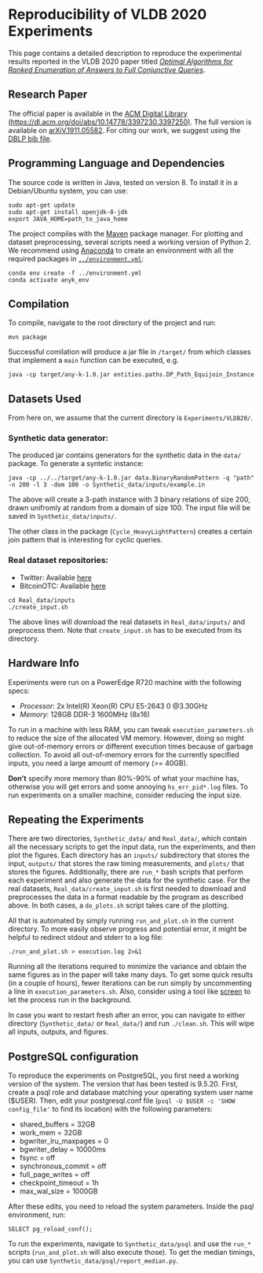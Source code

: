# Reproducibility of VLDB 2020 Experiments

This page contains a detailed description to reproduce the experimental results reported 
in the VLDB 2020 paper titled 
[*Optimal Algorithms for Ranked Enumeration of Answers to Full Conjunctive Queries*](https://dl.acm.org/doi/abs/10.14778/3397230.3397250).



## Research Paper
The official paper is available in the 
[ACM Digital Library (https://dl.acm.org/doi/abs/10.14778/3397230.3397250)](https://dl.acm.org/doi/abs/10.14778/3397230.3397250). 
The full version is available on [arXiV.1911.05582](https://arxiv.org/abs/1911.05582). 
For citing our work, we suggest using the [DBLP bib file](https://dblp.uni-trier.de/rec/bibtex/journals/pvldb/TziavelisAGRY20).



## Programming Language and Dependencies
The source code is written in Java, tested on version 8. To install it in a Debian/Ubuntu system, you can use:
```
sudo apt-get update
sudo apt-get install openjdk-8-jdk
export JAVA_HOME=path_to_java_home
```
The project compiles with the [Maven](https://maven.apache.org/index.html) package manager.
For plotting and dataset preprocessing, several scripts need a working version of Python 2. We recommend using [Anaconda](https://docs.anaconda.com/anaconda/install/) to create an environment with all the required packages in [`../environment.yml`](https://github.com/northeastern-datalab/any-k-code/tree/master/Experiments/environment.yml):
```
conda env create -f ../environment.yml
conda activate anyk_env
```



## Compilation
To compile, navigate to the root directory of the project and run:
```
mvn package
```
Successful comilation will produce a jar file in `/target/` from which classes that implement a `main` function can be executed, e.g.
```
java -cp target/any-k-1.0.jar entities.paths.DP_Path_Equijoin_Instance
```



## Datasets Used

From here on, we assume that the current directory is `Experiments/VLDB20/`.

### Synthetic data generator: 

The produced jar contains generators for the synthetic data in the `data/` package. To generate a syntetic instance:

```
java -cp ../../target/any-k-1.0.jar data.BinaryRandomPattern -q "path" -n 200 -l 3 -dom 100 -o Synthetic_data/inputs/example.in
```

The above will create a 3-path instance with 3 binary relations of size 200, drawn unifromly at random from a domain of size 100. The input file will be saved in `Synthetic_data/inputs/`. 

The other class in the package (`Cycle_HeavyLightPattern`) creates a certain join pattern that is interesting for cyclic queries.

### Real dataset repositories:
* Twitter: Available [here](http://datasets.syr.edu/datasets/Twitter.html)
* BitcoinOTC: Available [here](https://snap.stanford.edu/data/soc-sign-bitcoin-otc.html)

```
cd Real_data/inputs
./create_input.sh
```
The above lines will download the real datasets in `Real_data/inputs/` and preprocess them. Note that `create_input.sh` has to be executed from its directory.



## Hardware Info   
Experiments were run on a PowerEdge R720 machine with the following specs:
- *Processor*: 2x Intel(R) Xeon(R) CPU E5-2643 0 @3.30GHz
- *Memory*: 128GB DDR-3 1600MHz (8x16) 

To run in a machine with less RAM, you can tweak `execution_parameters.sh` to reduce the size of the allocated VM memory. However, doing so might give out-of-memory errors or different execution times because of garbage collection. To avoid all out-of-memory errors for the currently specified inputs, you need a large amount of memory (>= 40GB). 

**Don't** specify more memory than 80%-90% of what your machine has, otherwise you will get errors and some annoying `hs_err_pid*.log` files. To run experiments on a smaller machine, consider reducing the input size.


## Repeating the Experiments
There are two directories, `Synthetic_data/` and `Real_data/`, which contain all the necessary scripts to get the input data, run the experiments, and then plot the figures. Each directory has an `inputs/` subdirectory that stores the input, `outputs/` that stores the raw timing measurements, and `plots/` that stores the figures. Additionally, there are `run_*` bash scripts that perform each experiment and also generate the data for the synthetic case. For the real datasets, `Real_data/create_input.sh` is first needed to download and preprocesses the data in a format readable by the program as described above. In both cases, a `do_plots.sh` script takes care of the plotting.

All that is automated by simply running `run_and_plot.sh` in the current directory. To more easily observe progress and potential error, it might be helpful to redirect stdout and stderr to a log file:
```
./run_and_plot.sh > execution.log 2>&1
```

Running all the iterations required to minimize the variance and obtain the same figures as in the paper will take many days. To get some quick results (in a couple of hours), fewer iterations can be run simply by uncommenting a line in `execution_parameters.sh`. Also, consider using a tool like [screen](https://www.gnu.org/software/screen/) to let the process run in the background.

In case you want to restart fresh after an error, you can navigate to either directory (`Synthetic_data/` or `Real_data/`) and run `./clean.sh`. This will wipe all inputs, outputs, and figures.


## PostgreSQL configuration
To reproduce the experiments on PostgreSQL, you first need a working version of the system. The version that has been tested is 9.5.20.
First, create a psql role and database matching your operating system user name ($USER).
Then, edit your postgresql.conf file (`psql -U $USER -c 'SHOW config_file'` to find its location) with the following parameters:

* shared_buffers = 32GB
* work_mem = 32GB
* bgwriter_lru_maxpages = 0
* bgwriter_delay = 10000ms
* fsync = off
* synchronous_commit = off
* full_page_writes = off
* checkpoint_timeout = 1h
* max_wal_size = 1000GB

After these edits, you need to reload the system parameters. Inside the psql environment, run:
```
SELECT pg_reload_conf();
```

To run the experiments, navigate to `Synthetic_data/psql` and use the `run_*` scripts (`run_and_plot.sh` will also execute those). To get the median timings, you can use `Synthetic_data/psql/report_median.py`.

